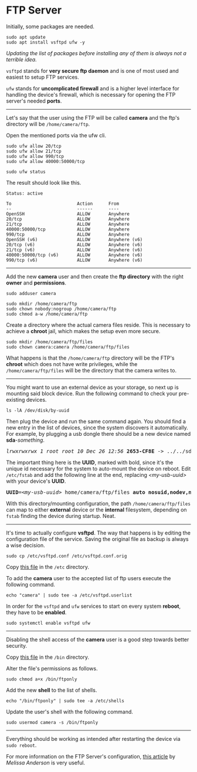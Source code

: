 # FTP Server

Initially, some packages are needed.

```
sudo apt update
sudo apt install vsftpd ufw -y
```

*Updating the list of packages before installing any of them is always not a terrible idea.*

`vsftpd` stands for **very secure ftp daemon** and is one of most used and easiest to setup FTP services.

`ufw` stands for **uncomplicated firewall** and is a higher level interface for handling the device's firewall, 
which is necessary for opening the FTP server's needed **ports**.

---

Let's say that the user using the FTP will be called **camera** and the ftp's directory will be `/home/camera/ftp`.

Open the mentioned ports via the ufw cli.

```
sudo ufw allow 20/tcp
sudo ufw allow 21/tcp
sudo ufw allow 990/tcp
sudo ufw allow 40000:50000/tcp

sudo ufw status
```

The result should look like this.

```
Status: active

To                         Action      From
--                         ------      ----
OpenSSH                    ALLOW       Anywhere                  
20/tcp                     ALLOW       Anywhere                  
21/tcp                     ALLOW       Anywhere                  
40000:50000/tcp            ALLOW       Anywhere                  
990/tcp                    ALLOW       Anywhere                  
OpenSSH (v6)               ALLOW       Anywhere (v6)             
20/tcp (v6)                ALLOW       Anywhere (v6)             
21/tcp (v6)                ALLOW       Anywhere (v6)             
40000:50000/tcp (v6)       ALLOW       Anywhere (v6)             
990/tcp (v6)               ALLOW       Anywhere (v6) 
```

---

Add the new **camera** user and then create the **ftp directory** with the right **owner** and **permissions**.

```
sudo adduser camera

sudo mkdir /home/camera/ftp
sudo chown nobody:nogroup /home/camera/ftp
sudo chmod a-w /home/camera/ftp
```

Create a directory where the actual camera files reside.
This is necessary to achieve a **chroot** jail, which makes the setup even more secure.

```
sudo mkdir /home/camera/ftp/files
sudo chown camera:camera /home/camera/ftp/files
```

What happens is that the `/home/camera/ftp` directory will be the FTP's **chroot** which does not have write privileges, 
while the `/home/camera/ftp/files` will be the directory that the camera writes to.

---

You might want to use an external device as your storage, so next up is mounting said block device.
Run the following command to check your pre-existing devices.

`ls -lA /dev/disk/by-uuid`

Then plug the device and run the same command again.
You should find a new entry in the list of devices, since the system discovers it automatically.
For example, by plugging a usb dongle there should be a new device named **sda**-*something*.

<pre><i>lrwxrwxrwx 1 root root 10 Dec 26 12:56</i> <b>2653-CF8E</b> -> ../../sda1</pre>

The important thing here is the **UUID**, marked with bold, 
since it's the unique id necessary for the system to auto-mount the device on reboot.
Edit `/etc/fstab` and add the following line at the end, 
replacing *\<my-usb-uuid\>* with your device's **UUID**.

<pre><b>UUID</b>=<i>&ltmy-usb-uuid&gt</i> home/camera/ftp/files <b>auto nosuid,nodev,nofail</b> 0 0</pre>

With this directory/mounting configuration,
the path `/home/camera/ftp/files` can map to either **external** device or the **internal** filesystem,
depending on `fstab` finding the device during startup. Neat.

---

It's time to actually configure **vsftpd**. 
The way that happens is by editing the configuration file of the service.
Saving the original file as backup is always a wise decision.

`sudo cp /etc/vsftpd.conf /etc/vsftpd.conf.orig`

Copy [this file](ftp/vsftpd.conf) in the `/etc` directory. 

To add the **camera** user to the accepted list of ftp users execute the following command.

`echo "camera" | sudo tee -a /etc/vsftpd.userlist`

In order for the `vsftpd` and `ufw` services to start on every system **reboot**, they have to be **enabled**.

`sudo systemctl enable vsftpd ufw`

---

Disabling the shell access of the **camera** user is a good step towards better security.

Copy [this file](ftp/ftponly) in the `/bin` directory.

Alter the file's permissions as follows.

`sudo chmod a+x /bin/ftponly`

Add the new **shell** to the list of shells.

`echo "/bin/ftponly" | sudo tee -a /etc/shells`

Update the user's shell with the following command.

`sudo usermod camera -s /bin/ftponly`

---

Everything should be working as intended after restarting the device via `sudo reboot`.

For more information on the FTP Server's configuration, [this article](https://www.digitalocean.com/community/tutorials/how-to-set-up-vsftpd-for-a-user-s-directory-on-ubuntu-16-04) by *Melissa Anderson* is very useful.
